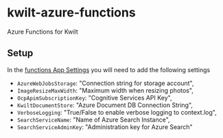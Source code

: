 # kwilt-azure-functions
Azure Functions for Kwilt


## Setup

In the [functions App Settings](https://docs.microsoft.com/en-us/azure/azure-functions/functions-how-to-use-azure-function-app-settings) you will need to add the following settings

* `AzureWebJobsStorage`: "Connection string for storage account",
* `ImageResizeMaxWidth`: "Maximum width when resizing photos",
* `OcpApimSubscriptionKey`: "Cognitive Services API Key",
* `KwiltDocumentStore`: "Azure Document DB Connection String",
* `VerboseLogging`: "True/False to enable verbose logging to context.log",
* `SearchServiceName`: "Name of Azure Search Instance",
* `SearchServiceAdminKey`: "Administration key for Azure Search"